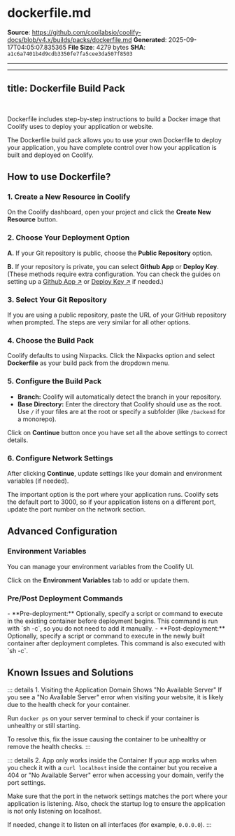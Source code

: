 # dockerfile.md

**Source**: https://github.com/coollabsio/coolify-docs/blob/v4.x/builds/packs/dockerfile.md
**Generated**: 2025-09-17T04:05:07.835365
**File Size**: 4279 bytes
**SHA**: `a1c6a7401b4d9cdb3350fe7fa5cee3da507f8503`

---

---
title: Dockerfile Build Pack
---

<ZoomableImage src="/docs/images/builds/packs/dockerfile/banner.webp" />

<br />

Dockerfile includes step-by-step instructions to build a Docker image that Coolify uses to deploy your application or website. 

The Dockerfile build pack allows you to use your own Dockerfile to deploy your application, you have complete control over how your application is built and deployed on Coolify.


## How to use Dockerfile?
### 1. Create a New Resource in Coolify
On the Coolify dashboard, open your project and click the **Create New Resource** button.

<ZoomableImage src="/docs/images/builds/packs/dockerfile/1.webp" />


### 2. Choose Your Deployment Option

<ZoomableImage src="/docs/images/builds/packs/dockerfile/2.webp" />

**A.** If your Git repository is public, choose the **Public Repository** option.

**B.** If your repository is private, you can select **Github App** or **Deploy Key**. (These methods require extra configuration. You can check the guides on setting up a [Github App ↗](/knowledge-base/git/github/integration#with-github-app-recommended) or [Deploy Key ↗](/knowledge-base/git/github/integration#with-deploy-keys) if needed.)


### 3. Select Your Git Repository
If you are using a public repository, paste the URL of your GitHub repository when prompted. The steps are very similar for all other options.

<ZoomableImage src="/docs/images/builds/packs/dockerfile/3.webp" />


### 4. Choose the Build Pack
Coolify defaults to using Nixpacks. Click the Nixpacks option and select **Dockerfile** as your build pack from the dropdown menu.

<ZoomableImage src="/docs/images/builds/packs/dockerfile/4.webp" />


### 5. Configure the Build Pack
<ZoomableImage src="/docs/images/builds/packs/dockerfile/5.webp" />

- **Branch:** Coolify will automatically detect the branch in your repository.
- **Base Directory:** Enter the directory that Coolify should use as the root. Use `/` if your files are at the root or specify a subfolder (like `/backend` for a monorepo).

Click on **Continue** button once you have set all the above settings to correct details.


### 6. Configure Network Settings
After clicking **Continue**, update settings like your domain and environment variables (if needed). 

The important option is the port where your application runs.
Coolify sets the default port to 3000, so if your application listens on a different port, update the port number on the network section.

<ZoomableImage src="/docs/images/builds/packs/dockerfile/6.webp" />


## Advanced Configuration
### Environment Variables
You can manage your environment variables from the Coolify UI. 

Click on the **Environment Variables** tab to add or update them.

<ZoomableImage src="/docs/images/builds/packs/dockerfile/7.webp" />

### Pre/Post Deployment Commands
<ZoomableImage src="/docs/images/builds/packs/dockerfile/8.webp" />
- **Pre-deployment:** Optionally, specify a script or command to execute in the existing container before deployment begins. This command is run with `sh -c`, so you do not need to add it manually.
- **Post-deployment:** Optionally, specify a script or command to execute in the newly built container after deployment completes. This command is also executed with `sh -c`.


## Known Issues and Solutions
::: details 1. Visiting the Application Domain Shows "No Available Server"
If you see a "No Available Server" error when visiting your website, it is likely due to the health check for your container. 

Run `docker ps` on your server terminal to check if your container is unhealthy or still starting.  

To resolve this, fix the issue causing the container to be unhealthy or remove the health checks.
:::

::: details 2. App only works inside the Container
If your app works when you check it with a `curl localhost` inside the container but you receive a 404 or "No Available Server" error when accessing your domain, verify the port settings.  

Make sure that the port in the network settings matches the port where your application is listening. Also, check the startup log to ensure the application is not only listening on localhost. 

<ZoomableImage src="/docs/images/builds/packs/dockerfile/9.webp" />

If needed, change it to listen on all interfaces (for example, `0.0.0.0`).
:::

